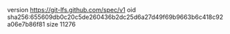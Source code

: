 version https://git-lfs.github.com/spec/v1
oid sha256:655609db0c20c5de260436b2dc25d6a27d49f69b9663b6c418c92a06e7b86f81
size 11276
